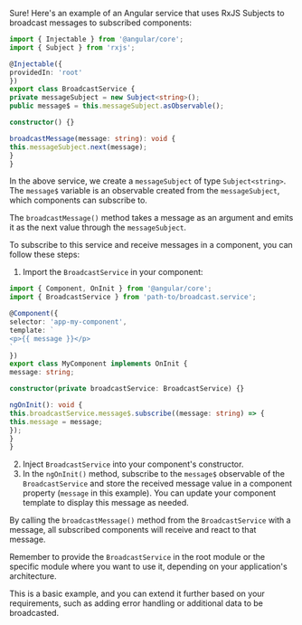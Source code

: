 Sure! Here's an example of an Angular service that uses RxJS Subjects to broadcast messages to subscribed components:

```typescript
import { Injectable } from '@angular/core';
import { Subject } from 'rxjs';

@Injectable({
providedIn: 'root'
})
export class BroadcastService {
private messageSubject = new Subject<string>();
public message$ = this.messageSubject.asObservable();

constructor() {}

broadcastMessage(message: string): void {
this.messageSubject.next(message);
}
}
```

In the above service, we create a `messageSubject` of type `Subject<string>`. The `message$` variable is an observable created from the `messageSubject`, which components can subscribe to.

The `broadcastMessage()` method takes a message as an argument and emits it as the next value through the `messageSubject`.

To subscribe to this service and receive messages in a component, you can follow these steps:

1. Import the `BroadcastService` in your component:

```typescript
import { Component, OnInit } from '@angular/core';
import { BroadcastService } from 'path-to/broadcast.service';

@Component({
selector: 'app-my-component',
template: `
<p>{{ message }}</p>
`
})
export class MyComponent implements OnInit {
message: string;

constructor(private broadcastService: BroadcastService) {}

ngOnInit(): void {
this.broadcastService.message$.subscribe((message: string) => {
this.message = message;
});
}
}
```

2. Inject `BroadcastService` into your component's constructor.
3. In the `ngOnInit()` method, subscribe to the `message$` observable of the `BroadcastService` and store the received message value in a component property (`message` in this example). You can update your component template to display this message as needed.

By calling the `broadcastMessage()` method from the `BroadcastService` with a message, all subscribed components will receive and react to that message.

Remember to provide the `BroadcastService` in the root module or the specific module where you want to use it, depending on your application's architecture.

This is a basic example, and you can extend it further based on your requirements, such as adding error handling or additional data to be broadcasted.